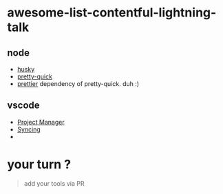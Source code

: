 # awesome-list-contentful-lightning-talk

## node

- [husky](https://github.com/typicode/husky)
- [pretty-quick](https://github.com/azz/pretty-quick)
- [prettier](https://github.com/prettier/prettier) dependency of pretty-quick. duh :)

## vscode
- [Project Manager](https://marketplace.visualstudio.com/items?itemName=alefragnani.project-manager)
- [Syncing](https://marketplace.visualstudio.com/items?itemName=nonoroazoro.syncing)
- 

# your turn ?
> add your tools via PR

